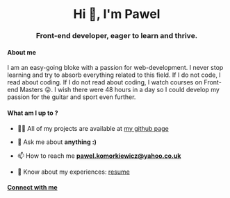 <h1 align="center">Hi 👋, I'm Pawel</h1>
<h3 align="center">Front-end developer, eager to learn and thrive.</h3>

<h4>About me </h4>
<p>I am an easy-going bloke with a passion for web-development. I never stop learning and try to absorb everything related to this field. If I do not code, I read about coding. If I do not read about coding, I watch courses on Front-end Masters 😝. I wish there were 48 hours in a day so I could develop my passion for the guitar and sport even further.</p>

<h4>What am I up to ?</h4>

- 👨‍💻 All of my projects are available at <a href="https://github.com/pawelkom88">my github page</a>

- 💬 Ask me about **anything :)**

- 📫 How to reach me <a href="mailto:pawel.komorkiewicz@yahoo.co.uk">**pawel.komorkiewicz@yahoo.co.uk**</a>

- 📄 Know about my experiences: <a href="https://github.com/pawelkom88/pawelkom88/blob/main/Pawel%20Komorkiewicz%20CV.pdf">resume</a>

<h4 align="left">
  <a href="https://linkedin.com/in/pawel-komorkiewicz" target="blank">Connect with me</a>
</h4>

